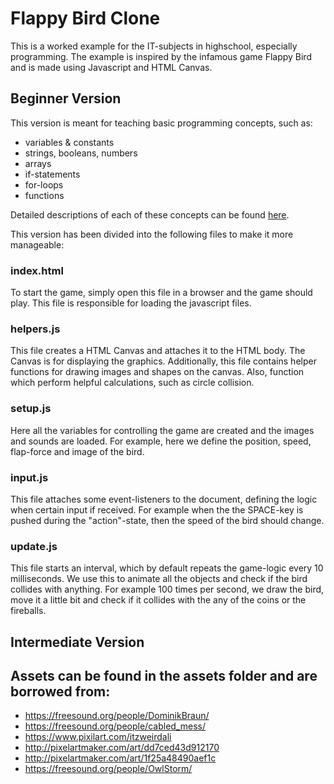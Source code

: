 # Flappy Bird Clone
This is a worked example for the IT-subjects in highschool, especially programming. The example is inspired by the infamous game Flappy Bird and is made using Javascript and HTML Canvas.  

## Beginner Version
This version is meant for teaching basic programming concepts, such as:
- variables & constants
- strings, booleans, numbers
- arrays
- if-statements
- for-loops
- functions

Detailed descriptions of each of these concepts can be found [here](https://www.w3schools.com/js/default.asp).

This version has been divided into the following files to make it more manageable:

### index.html
To start the game, simply open this file in a browser and the game should play. This file is responsible for loading the javascript files.

### helpers.js
This file creates a HTML Canvas and attaches it to the HTML body. The Canvas is for displaying the graphics. Additionally, this file contains helper functions for drawing images and shapes on the canvas. Also, function which perform helpful calculations, such as circle collision.

### setup.js
Here all the variables for controlling the game are created and the images and sounds are loaded. For example, here we define the position, speed, flap-force and image of the bird.

### input.js
This file attaches some event-listeners to the document, defining the logic when certain input if received. For example when the the SPACE-key is pushed during the "action"-state, then the speed of the bird should change.

### update.js
This file starts an interval, which by default repeats the game-logic every 10 milliseconds. We use this to animate all the objects and check if the bird collides with anything. For example 100 times per second, we draw the bird, move it a little bit and check if it collides with the any of the coins or the fireballs.

## Intermediate Version

## Assets can be found in the assets folder and are borrowed from:
- https://freesound.org/people/DominikBraun/
- https://freesound.org/people/cabled_mess/
- https://www.pixilart.com/itzweirdali
- http://pixelartmaker.com/art/dd7ced43d912170
- http://pixelartmaker.com/art/1f25a48490aef1c
- https://freesound.org/people/OwlStorm/

